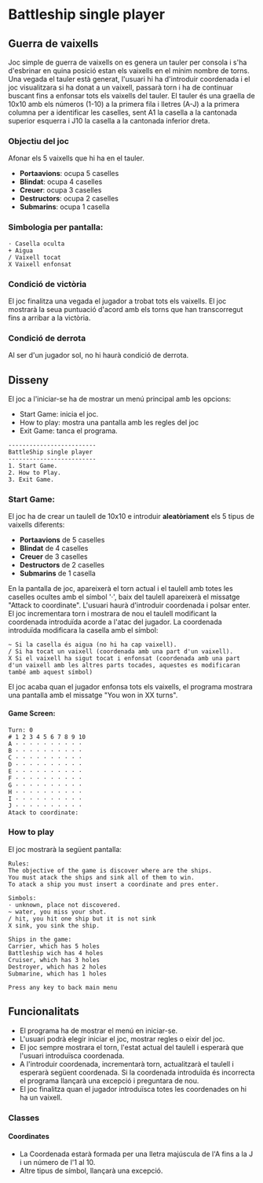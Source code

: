 # Battleship single player

## Guerra de vaixells

Joc simple de guerra de vaixells on es genera un tauler per consola i s'ha d'esbrinar en quina posició estan els vaixells en el mínim nombre de torns.
Una vegada el tauler està generat, l'usuari hi ha d'introduir coordenada i el joc visualitzara si ha donat a un vaixell, passarà torn i ha de continuar buscant fins a enfonsar tots els vaixells del tauler.
El tauler és una graella de 10x10 amb els números (1-10) a la primera fila i lletres (A-J) a la primera columna per a identificar les caselles, sent A1 la casella a la cantonada superior esquerra i J10 la casella a la cantonada inferior dreta.

### Objectiu del joc
Afonar els 5 vaixells que hi ha en el tauler.
- **Portaavions**: ocupa 5 caselles
- **Blindat**: ocupa 4 caselles
- **Creuer**: ocupa 3 caselles
- **Destructors**: ocupa 2 caselles
- **Submarins**: ocupa 1 casella

### Simbologia per pantalla:
```
· Casella oculta
+ Aigua
/ Vaixell tocat
X Vaixell enfonsat
```
### Condició de victòria
El joc finalitza una vegada el jugador a trobat tots els vaixells.
El joc mostrarà la seua puntuació d'acord amb els torns que han transcorregut fins a arribar a la victòria.

### Condició de derrota
Al ser d'un jugador sol, no hi haurà condició de derrota.



## Disseny

El joc a l'iniciar-se ha de mostrar un menú principal amb les opcions:
- Start Game: inicia el joc.
- How to play: mostra una pantalla amb les regles del joc
- Exit Game: tanca el programa.

```
-------------------------
BattleShip single player
-------------------------
1. Start Game.
2. How to Play.
3. Exit Game.
```

### Start Game:
El joc ha de crear un taulell de 10x10 e introduir **aleatòriament** els 5 tipus de vaixells diferents:
- **Portaavions** de 5 caselles
- **Blindat** de 4 caselles
- **Creuer** de 3 caselles
- **Destructors** de  2 caselles
- **Submarins** de 1 casella

En la pantalla de joc, apareixerà el torn actual i el taulell amb totes les caselles ocultes amb el símbol '·', baix del taulell apareixerà el missatge "Attack to coordinate".
L'usuari haurà d'introduir coordenada i polsar enter.
El joc incrementara torn i mostrara de nou el taulell modificant la coordenada introduïda acorde a l'atac del jugador.
La coordenada introduïda modificara la casella amb el símbol:
```
~ Si la casella és aigua (no hi ha cap vaixell).
/ Si ha tocat un vaixell (coordenada amb una part d'un vaixell).
X Si el vaixell ha sigut tocat i enfonsat (coordenada amb una part d'un vaixell amb les altres parts tocades, aquestes es modificaran també amb aquest símbol)
```

El joc acaba quan el jugador enfonsa tots els vaixells, el programa mostrara una pantalla amb el missatge "You won in XX turns".

#### Game Screen:
```
Turn: 0
# 1 2 3 4 5 6 7 8 9 10
A · · · · · · · · · ·
B · · · · · · · · · ·
C · · · · · · · · · ·
D · · · · · · · · · ·
E · · · · · · · · · ·
F · · · · · · · · · ·
G · · · · · · · · · ·
H · · · · · · · · · ·
I · · · · · · · · · ·
J · · · · · · · · · ·
Atack to coordinate:
```

### How to play
El joc mostrarà la següent pantalla:
```
Rules:
The objective of the game is discover where are the ships.
You must atack the ships and sink all of them to win.
To atack a ship you must insert a coordinate and pres enter.

Simbols:
· unknown, place not discovered.
~ water, you miss your shot.
/ hit, you hit one ship but it is not sink
X sink, you sink the ship.

Ships in the game:
Carrier, which has 5 holes
Battleship wich has 4 holes
Cruiser, which has 3 holes
Destroyer, which has 2 holes
Submarine, which has 1 holes

Press any key to back main menu
```



## Funcionalitats
- El programa ha de mostrar el menú en iniciar-se.
- L'usuari podrà elegir iniciar el joc, mostrar regles o eixir del joc.
- El joc sempre mostrara el torn, l'estat actual del taulell i esperarà que l'usuari introduïsca coordenada.
- A l'introduir coordenada, incrementarà torn, actualitzarà el taulell i esperarà següent coordenada. Si la coordenada introduïda és incorrecta el programa llançarà una excepció i preguntara de nou.
- El joc finalitza quan el jugador introduïsca totes les coordenades on hi ha un vaixell.

### Classes

#### Coordinates
- La Coordenada estarà formada per una lletra majúscula de l'A fins a la J i un número de l'1 al 10.
- Altre tipus de símbol, llançarà una excepció.
